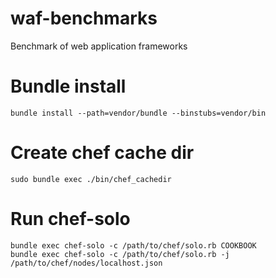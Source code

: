 waf-benchmarks
==============

Benchmark of web application frameworks

# Bundle install

~~~~
bundle install --path=vendor/bundle --binstubs=vendor/bin
~~~~

# Create chef cache dir

~~~~
sudo bundle exec ./bin/chef_cachedir
~~~~

# Run chef-solo

~~~~
bundle exec chef-solo -c /path/to/chef/solo.rb COOKBOOK
bundle exec chef-solo -c /path/to/chef/solo.rb -j /path/to/chef/nodes/localhost.json
~~~~